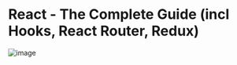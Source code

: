 # React - The Complete Guide (incl Hooks, React Router, Redux)
![image](https://user-images.githubusercontent.com/103274587/186236827-66e7f488-6539-4977-803c-14dcd344a64e.png)
